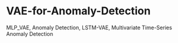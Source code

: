 # VAE-for-Anomaly-Detection
MLP_VAE, Anomaly Detection, LSTM-VAE, Multivariate Time-Series Anomaly Detection
